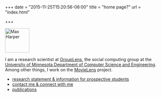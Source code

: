+++
date = "2015-11-25T15:20:56-06:00"
title = "home page?"
url = "index.html"

+++

<div style="margin-bottom: 1em;">
    <img src="/images/max.jpg" alt="Max Harper" width="80" style="margin: auto;">
</div>

I am a research scientist at [GroupLens](http://grouplens.org),
the social computing group at the [University of Minnesota
Department of Computer Science and Engineering](http://www.cs.umn.edu).
Among other things, I work on the [MovieLens](http://movielens.org) project.

* [research statement & information for prospective students](/research/)
* [contact me & connect with me](/connect/)
* [publications](/publications/)

